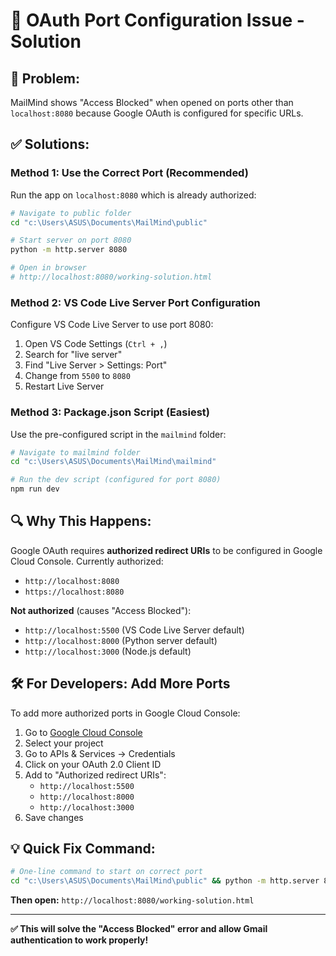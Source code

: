 # 🔧 OAuth Port Configuration Issue - Solution

## 🚨 **Problem:**
MailMind shows "Access Blocked" when opened on ports other than `localhost:8080` because Google OAuth is configured for specific URLs.

## ✅ **Solutions:**

### **Method 1: Use the Correct Port (Recommended)**
Run the app on `localhost:8080` which is already authorized:

```bash
# Navigate to public folder
cd "c:\Users\ASUS\Documents\MailMind\public"

# Start server on port 8080
python -m http.server 8080

# Open in browser
# http://localhost:8080/working-solution.html
```

### **Method 2: VS Code Live Server Port Configuration**
Configure VS Code Live Server to use port 8080:

1. Open VS Code Settings (`Ctrl + ,`)
2. Search for "live server"
3. Find "Live Server > Settings: Port" 
4. Change from `5500` to `8080`
5. Restart Live Server

### **Method 3: Package.json Script (Easiest)**
Use the pre-configured script in the `mailmind` folder:

```bash
# Navigate to mailmind folder
cd "c:\Users\ASUS\Documents\MailMind\mailmind"

# Run the dev script (configured for port 8080)
npm run dev
```

## 🔍 **Why This Happens:**
Google OAuth requires **authorized redirect URIs** to be configured in Google Cloud Console. Currently authorized:
- `http://localhost:8080`
- `https://localhost:8080` 

**Not authorized** (causes "Access Blocked"):
- `http://localhost:5500` (VS Code Live Server default)
- `http://localhost:8000` (Python server default)
- `http://localhost:3000` (Node.js default)

## 🛠️ **For Developers: Add More Ports**
To add more authorized ports in Google Cloud Console:

1. Go to [Google Cloud Console](https://console.cloud.google.com)
2. Select your project
3. Go to APIs & Services → Credentials
4. Click on your OAuth 2.0 Client ID
5. Add to "Authorized redirect URIs":
   - `http://localhost:5500`
   - `http://localhost:8000`
   - `http://localhost:3000`
6. Save changes

## 💡 **Quick Fix Command:**
```bash
# One-line command to start on correct port
cd "c:\Users\ASUS\Documents\MailMind\public" && python -m http.server 8080
```

**Then open:** `http://localhost:8080/working-solution.html`

---

**✅ This will solve the "Access Blocked" error and allow Gmail authentication to work properly!**
